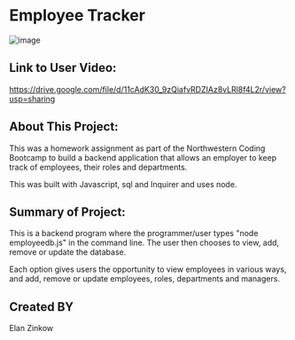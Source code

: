 # Employee Tracker

![image](https://user-images.githubusercontent.com/71417500/103471055-bed7ee00-4d40-11eb-8d84-f01fbb1f8a61.png)

## Link to User Video:

https://drive.google.com/file/d/11cAdK30_9zQiafvRDZIAz8vLRl8f4L2r/view?usp=sharing

## About This Project:

This was a homework assignment as part of the Northwestern Coding Bootcamp to build a backend application that allows an employer to keep track of employees, their roles and departments.

This was built with Javascript, sql and Inquirer and uses node.

## Summary of Project:

This is a backend program where the programmer/user types "node employeedb.js" in the command line. The user then chooses to view, add, remove or update the database.

Each option gives users the opportunity to view employees in various ways, and add, remove or update employees, roles, departments and managers. 
## Created BY

Elan Zinkow
